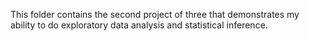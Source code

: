 This folder contains the second project of three that demonstrates my ability to do
exploratory data analysis and statistical inference.